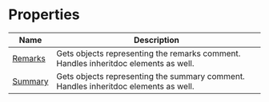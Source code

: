 # Properties
|Name|Description|
|---|---|
|[Remarks](/docs/DotNetDocs/Mixins/MemberDocumentationMixin/Properties/Remarks.md)|Gets objects representing the remarks comment.  Handles inheritdoc elements as well.|
|[Summary](/docs/DotNetDocs/Mixins/MemberDocumentationMixin/Properties/Summary.md)|Gets objects representing the summary comment.  Handles inheritdoc elements as well.|
